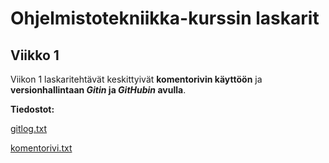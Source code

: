 # Ohjelmistotekniikka-kurssin laskarit

## Viikko 1
Viikon 1 laskaritehtävät keskittyivät **komentorivin käyttöön** ja **versionhallintaan *Gitin* ja *GitHubin* avulla**.

**Tiedostot:**

[gitlog.txt](https://github.com/jmlii/ot-harjoitus/blob/master/laskarit/viikko1/gitlog.txt)

[komentorivi.txt](https://github.com/jmlii/ot-harjoitus/blob/master/laskarit/viikko1/komentorivi.txt)

